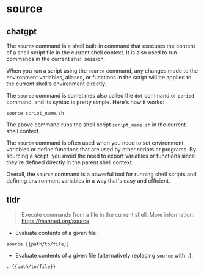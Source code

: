 # source 
## chatgpt 
The `source` command is a shell built-in command that executes the content of a shell script file in the current shell context. It is also used to run commands in the current shell session.

When you run a script using the `source` command, any changes made to the environment variables, aliases, or functions in the script will be applied to the current shell's environment directly.

The `source` command is sometimes also called the `dot` command or `period` command, and its syntax is pretty simple. Here's how it works:

```
source script_name.sh
```

The above command runs the shell script `script_name.sh` in the current shell context.

The `source` command is often used when you need to set environment variables or define functions that are used by other scripts or programs. By sourcing a script, you avoid the need to export variables or functions since they're defined directly in the parent shell context.

Overall, the `source` command is a powerful tool for running shell scripts and defining environment variables in a way that's easy and efficient. 

## tldr 
 
> Execute commands from a file in the current shell.
> More information: <https://manned.org/source>.

- Evaluate contents of a given file:

`source {{path/to/file}}`

- Evaluate contents of a given file (alternatively replacing `source` with `.`):

`. {{path/to/file}}`

